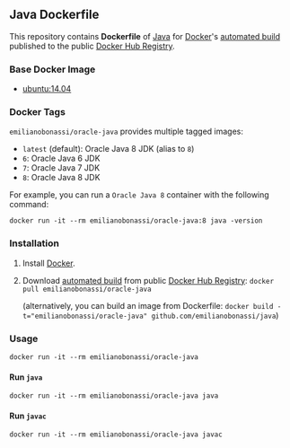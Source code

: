 ## Java Dockerfile


This repository contains **Dockerfile** of [Java](https://www.java.com/) for [Docker](https://www.docker.com/)'s [automated build](https://registry.hub.docker.com/u/emilianobonassi/oracle-java/) published to the public [Docker Hub Registry](https://registry.hub.docker.com/).


### Base Docker Image

* [ubuntu:14.04](https://registry.hub.docker.com/_/ubuntu)


### Docker Tags

`emilianobonassi/oracle-java` provides multiple tagged images:

* `latest` (default): Oracle Java 8 JDK (alias to `8`)
* `6`: Oracle Java 6 JDK
* `7`: Oracle Java 7 JDK
* `8`: Oracle Java 8 JDK

For example, you can run a `Oracle Java 8` container with the following command:

    docker run -it --rm emilianobonassi/oracle-java:8 java -version


### Installation

1. Install [Docker](https://www.docker.com/).

2. Download [automated build](https://registry.hub.docker.com/u/emilianobonassi/oracle-java/) from public [Docker Hub Registry](https://registry.hub.docker.com/): `docker pull emilianobonassi/oracle-java`

   (alternatively, you can build an image from Dockerfile: `docker build -t="emilianobonassi/oracle-java" github.com/emilianobonassi/java`)


### Usage

    docker run -it --rm emilianobonassi/oracle-java

#### Run `java`

    docker run -it --rm emilianobonassi/oracle-java java

#### Run `javac`

    docker run -it --rm emilianobonassi/oracle-java javac
